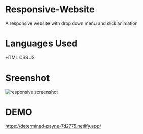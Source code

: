 # Responsive-Website
A responsive website with drop down menu and slick animation

# Languages Used 
HTML
CSS 
JS

# Sreenshot

![responsive screenshot](https://user-images.githubusercontent.com/76704798/151205121-652cca9a-663e-4b02-b7f4-c6eaede47a13.PNG)


# DEMO
https://determined-payne-7d2775.netlify.app/
